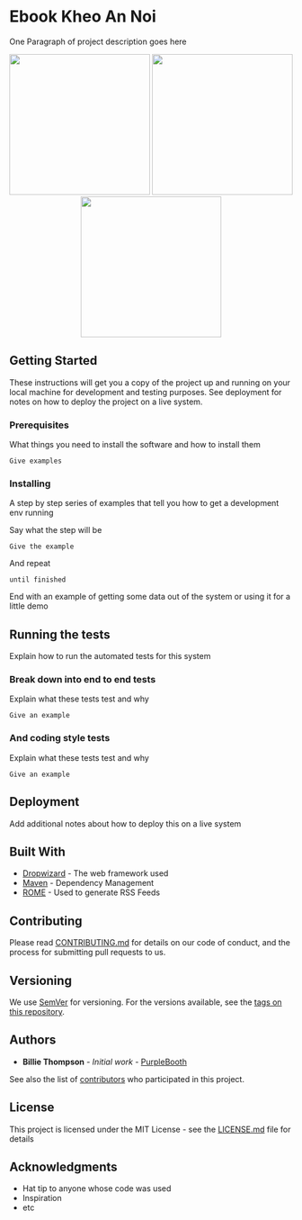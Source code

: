 # Ebook Kheo An Noi

One Paragraph of project description goes here
 
<p align="center">
  <img src="https://firebasestorage.googleapis.com/v0/b/project-4182364925654083972.appspot.com/o/device-2018-08-14-093548.png?alt=media&token=2d228db4-4566-4681-9d86-99edc2cc8b55" width="250">
   <img src="https://firebasestorage.googleapis.com/v0/b/project-4182364925654083972.appspot.com/o/device-2018-08-14-093453.png?alt=media&token=a94948b0-0e83-4f6d-863a-2caf69d020d3" width="250">
    <img src="https://firebasestorage.googleapis.com/v0/b/project-4182364925654083972.appspot.com/o/photo_2018-08-14_09-39-53.jpg?alt=media&token=e233608e-a286-4b70-be41-9bb2f9e1f719" width="250">
</p>

## Getting Started

These instructions will get you a copy of the project up and running on your local machine for development and testing purposes. See deployment for notes on how to deploy the project on a live system.

### Prerequisites

What things you need to install the software and how to install them

```
Give examples
```

### Installing

A step by step series of examples that tell you how to get a development env running

Say what the step will be

```
Give the example
```

And repeat

```
until finished
```

End with an example of getting some data out of the system or using it for a little demo

## Running the tests

Explain how to run the automated tests for this system

### Break down into end to end tests

Explain what these tests test and why

```
Give an example
```

### And coding style tests

Explain what these tests test and why

```
Give an example
```

## Deployment

Add additional notes about how to deploy this on a live system

## Built With

* [Dropwizard](http://www.dropwizard.io/1.0.2/docs/) - The web framework used
* [Maven](https://maven.apache.org/) - Dependency Management
* [ROME](https://rometools.github.io/rome/) - Used to generate RSS Feeds

## Contributing

Please read [CONTRIBUTING.md](https://gist.github.com/PurpleBooth/b24679402957c63ec426) for details on our code of conduct, and the process for submitting pull requests to us.

## Versioning

We use [SemVer](http://semver.org/) for versioning. For the versions available, see the [tags on this repository](https://github.com/your/project/tags). 

## Authors

* **Billie Thompson** - *Initial work* - [PurpleBooth](https://github.com/PurpleBooth)

See also the list of [contributors](https://github.com/your/project/contributors) who participated in this project.

## License

This project is licensed under the MIT License - see the [LICENSE.md](LICENSE.md) file for details

## Acknowledgments

* Hat tip to anyone whose code was used
* Inspiration
* etc
